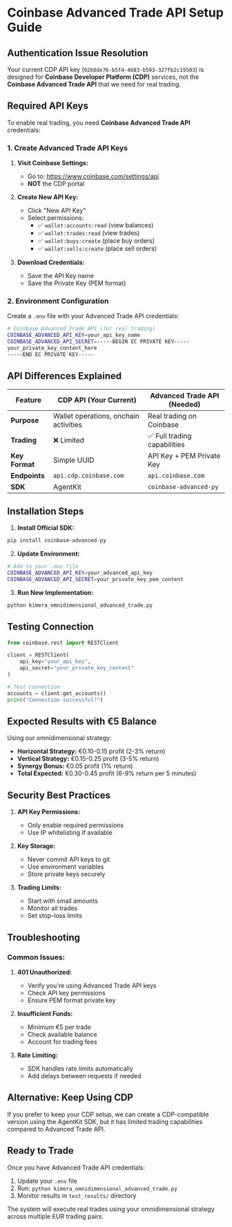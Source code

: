 # Coinbase Advanced Trade API Setup Guide

## Authentication Issue Resolution

Your current CDP API key (`9268de76-b5f4-4683-b593-327fb2c19503`) is designed for **Coinbase Developer Platform (CDP)** services, not the **Coinbase Advanced Trade API** that we need for real trading.

## Required API Keys

To enable real trading, you need **Coinbase Advanced Trade API** credentials:

### 1. Create Advanced Trade API Keys

1. **Visit Coinbase Settings:**
   - Go to: https://www.coinbase.com/settings/api
   - **NOT** the CDP portal

2. **Create New API Key:**
   - Click "New API Key"
   - Select permissions:
     - ✅ `wallet:accounts:read` (view balances)
     - ✅ `wallet:trades:read` (view trades)
     - ✅ `wallet:buys:create` (place buy orders)
     - ✅ `wallet:sells:create` (place sell orders)

3. **Download Credentials:**
   - Save the API Key name
   - Save the Private Key (PEM format)

### 2. Environment Configuration

Create a `.env` file with your Advanced Trade API credentials:

```bash
# Coinbase Advanced Trade API (for real trading)
COINBASE_ADVANCED_API_KEY=your_api_key_name
COINBASE_ADVANCED_API_SECRET=-----BEGIN EC PRIVATE KEY-----
your_private_key_content_here
-----END EC PRIVATE KEY-----
```

## API Differences Explained

| Feature | CDP API (Your Current) | Advanced Trade API (Needed) |
|---------|------------------------|------------------------------|
| **Purpose** | Wallet operations, onchain activities | Real trading on Coinbase |
| **Trading** | ❌ Limited | ✅ Full trading capabilities |
| **Key Format** | Simple UUID | API Key + PEM Private Key |
| **Endpoints** | `api.cdp.coinbase.com` | `api.coinbase.com` |
| **SDK** | AgentKit | `coinbase-advanced-py` |

## Installation Steps

1. **Install Official SDK:**
```bash
pip install coinbase-advanced-py
```

2. **Update Environment:**
```bash
# Add to your .env file
COINBASE_ADVANCED_API_KEY=your_advanced_api_key
COINBASE_ADVANCED_API_SECRET=your_private_key_pem_content
```

3. **Run New Implementation:**
```bash
python kimera_omnidimensional_advanced_trade.py
```

## Testing Connection

```python
from coinbase.rest import RESTClient

client = RESTClient(
    api_key="your_api_key",
    api_secret="your_private_key_content"
)

# Test connection
accounts = client.get_accounts()
print("Connection successful!")
```

## Expected Results with €5 Balance

Using our omnidimensional strategy:

- **Horizontal Strategy:** €0.10-0.15 profit (2-3% return)
- **Vertical Strategy:** €0.15-0.25 profit (3-5% return)  
- **Synergy Bonus:** €0.05 profit (1% return)
- **Total Expected:** €0.30-0.45 profit (6-9% return per 5 minutes)

## Security Best Practices

1. **API Key Permissions:**
   - Only enable required permissions
   - Use IP whitelisting if available

2. **Key Storage:**
   - Never commit API keys to git
   - Use environment variables
   - Store private keys securely

3. **Trading Limits:**
   - Start with small amounts
   - Monitor all trades
   - Set stop-loss limits

## Troubleshooting

### Common Issues:

1. **401 Unauthorized:**
   - Verify you're using Advanced Trade API keys
   - Check API key permissions
   - Ensure PEM format private key

2. **Insufficient Funds:**
   - Minimum €5 per trade
   - Check available balance
   - Account for trading fees

3. **Rate Limiting:**
   - SDK handles rate limits automatically
   - Add delays between requests if needed

## Alternative: Keep Using CDP

If you prefer to keep your CDP setup, we can create a CDP-compatible version using the AgentKit SDK, but it has limited trading capabilities compared to Advanced Trade API.

## Ready to Trade

Once you have Advanced Trade API credentials:

1. Update your `.env` file
2. Run: `python kimera_omnidimensional_advanced_trade.py`
3. Monitor results in `test_results/` directory

The system will execute real trades using your omnidimensional strategy across multiple EUR trading pairs. 